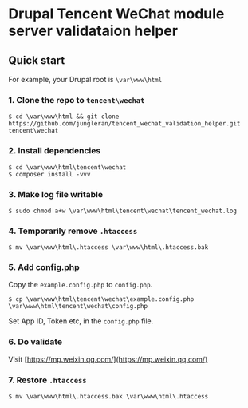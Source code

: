 # Drupal Tencent WeChat module server validataion helper

## Quick start

For example, your Drupal root is `\var\www\html`

### 1. Clone the repo to `tencent\wechat`

```
$ cd \var\www\html && git clone https://github.com/jungleran/tencent_wechat_validation_helper.git tencent\wechat
```

### 2. Install dependencies

```
$ cd \var\www\html\tencent\wechat
$ composer install -vvv
```
### 3. Make log file writable

```
$ sudo chmod a+w \var\www\html\tencent\wechat\tencent_wechat.log
```

### 4. Temporarily remove `.htaccess`

```
$ mv \var\www\html\.htaccess \var\www\html\.htaccess.bak
```

### 5. Add config.php

Copy the `example.config.php` to `config.php`.

```
$ cp \var\www\html\tencent\wechat\example.config.php \var\www\html\tencent\wechat\config.php 
```

Set App ID, Token etc, in the `config.php` file.

### 6. Do validate

Visit [https://mp.weixin.qq.com/](https://mp.weixin.qq.com/)

### 7. Restore `.htaccess`

```
$ mv \var\www\html\.htaccess.bak \var\www\html\.htaccess
```
